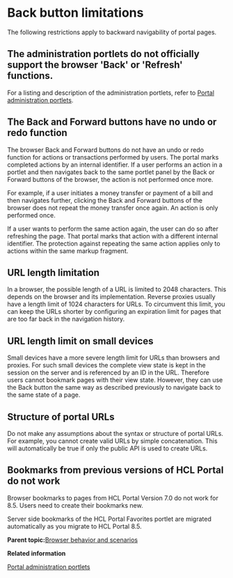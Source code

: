 # Back button limitations

The following restrictions apply to backward navigability of portal pages.

## The administration portlets do not officially support the browser 'Back' or 'Refresh' functions.

For a listing and description of the administration portlets, refer to [Portal administration portlets](adpltadm.md).

## The Back and Forward buttons have no undo or redo function

The browser Back and Forward buttons do not have an undo or redo function for actions or transactions performed by users. The portal marks completed actions by an internal identifier. If a user performs an action in a portlet and then navigates back to the same portlet panel by the Back or Forward buttons of the browser, the action is not performed once more.

For example, if a user initiates a money transfer or payment of a bill and then navigates further, clicking the Back and Forward buttons of the browser does not repeat the money transfer once again. An action is only performed once.

If a user wants to perform the same action again, the user can do so after refreshing the page. That portal marks that action with a different internal identifier. The protection against repeating the same action applies only to actions within the same markup fragment.

## URL length limitation

In a browser, the possible length of a URL is limited to 2048 characters. This depends on the browser and its implementation. Reverse proxies usually have a length limit of 1024 characters for URLs. To circumvent this limit, you can keep the URLs shorter by configuring an expiration limit for pages that are too far back in the navigation history.

## URL length limit on small devices

Small devices have a more severe length limit for URLs than browsers and proxies. For such small devices the complete view state is kept in the session on the server and is referenced by an ID in the URL. Therefore users cannot bookmark pages with their view state. However, they can use the Back button the same way as described previously to navigate back to the same state of a page.

## Structure of portal URLs

Do not make any assumptions about the syntax or structure of portal URLs. For example, you cannot create valid URLs by simple concatenation. This will automatically be true if only the public API is used to create URLs.

## Bookmarks from previous versions of HCL Portal do not work

Browser bookmarks to pages from HCL Portal Version 7.0 do not work for 8.5. Users need to create their bookmarks new.

Server side bookmarks of the HCL Portal Favorites portlet are migrated automatically as you migrate to HCL Portal 8.5.

**Parent topic:**[Browser behavior and scenarios](../admin-system/adbackbut.md)

**Related information**  


[Portal administration portlets](../admin-system/adpltadm.md)

